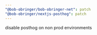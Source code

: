 ```yaml
---
"@bob-obringer/bob-obringer-net": patch
"@bob-obringer/nextjs-posthog": patch
---
```


disable posthog on non prod environments
